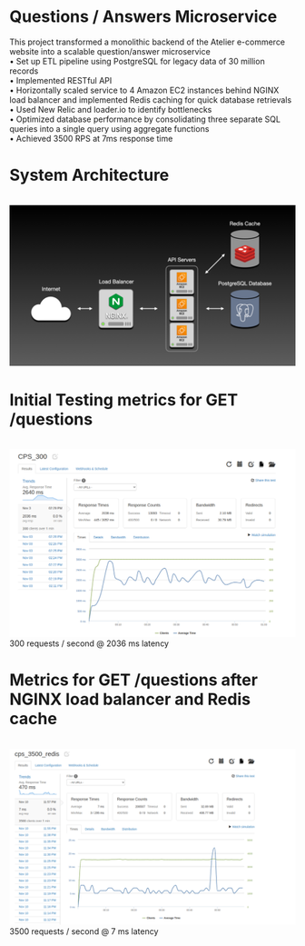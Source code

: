 # Questions / Answers Microservice
This project transformed a monolithic backend of the Atelier e-commerce website into a scalable question/answer microservice
</br>
• Set up ETL pipeline using PostgreSQL for legacy data of 30 million records </br>
• Implemented RESTful API </br>
• Horizontally scaled service to 4 Amazon EC2 instances behind NGINX load balancer and implemented Redis caching for quick database retrievals </br>
• Used New Relic and loader.io to identify bottlenecks </br>
• Optimized database performance by consolidating three separate SQL queries into a single query using aggregate functions </br>
• Achieved 3500 RPS at 7ms response time

# System Architecture
</br>
<img src="NickHays_SDC_Diagram.001.png" />
</br>

# Initial Testing metrics for GET /questions
</br>
<img src="loaderio_CPS_300.png" />
</br>
300 requests / second @ 2036 ms latency
</br>

# Metrics for GET /questions after NGINX load balancer and Redis cache
</br>
<img src="cps_3500_redis.png" />
</br>
3500 requests / second @ 7 ms latency
